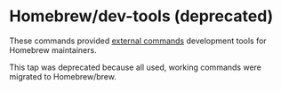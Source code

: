 # Homebrew/dev-tools (deprecated)
These commands provided [external commands](https://docs.brew.sh/External-Commands) development tools for Homebrew maintainers.

This tap was deprecated because all used, working commands were migrated to Homebrew/brew.
